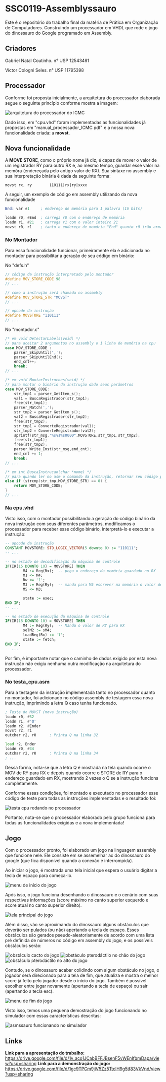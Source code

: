 # SSC0119-Assemblyssauro
Este é o repositório do trabalho final da matéria de Prática em Organização de Computadores. 
Construindo um processador em VHDL que rode o jogo do dinossauro do Google programado em Assembly.

## Criadores
Gabriel Natal Coutinho. n° USP 12543461

Victor Cologni Seles. n° USP 11795398

## Processador
Conforme foi proposta inicialmente, a arquitetura do processador elaborada segue o seguinte princípio conforme mostra a imagem:

![arquitetura do processador do ICMC](https://github.com/natalzera/SSC0119-Assemblyssauro/blob/main/imgs/arq.png)

Dado isso, em "cpu.vhd" foram implementadas as funcionalidades já propostas em "manual_processador_ICMC.pdf" e a nossa nova funcionalidade criada: a **movst**.

## Nova funcionalidade
A **MOVE STORE**, como o próprio nome já diz, é capaz de mover o valor de um registrador RY para outro RX e, ao mesmo tempo, guardar esse valor na memóra (endereçada pelo antigo valor de RX). Sua sintaxe no assembly e sua interpretação binária é dada da seguinte forma:
```
movst rx, ry        110111|rx|ry|xxxx
```

A seguir, um exemplo de código em assembly utilizando da nova funcionalidade
```asm
End: var #1     ; endereço de memória para 1 palavra (16 bits)

loadn r0, #End  ; carrega r0 com o endereço de memória
loadn r1, #21   ; carrega r1 com o valor inteiro 21
movst r0, r1    ; tanto o endereço de memória "End" quanto r0 irão armazenar o valor de r1 (21)
```

### No Montador
Para essa funcionalidade funcionar, primeiramente ela é adicionada no montador para possibilitar a geração de seu código em binário:

No "defs.h"
```C
// código da instrução interpretado pelo montador
#define MOV_STORE_CODE 98
// ...

// como a instrução será chamada no assembly
#define MOV_STORE_STR "MOVST"
// ...

// opcode da instrução
#define MOVSTORE "110111"
// ...
```

No "montador.c"
```C
/* em void DetectarLabels(void) */
// para aceitar 2 argumentos no assembly e 1 linha de memória na cpu
case MOV_STORE_CODE :
    parser_SkipUntil(',');
    parser_SkipUntilEnd();
    end_cnt++;
    break;
// ...

/* em void MontarInstrucoes(void) */
// para montar o binário da instrução dado seus parâmetros
case MOV_STORE_CODE:
    str_tmp1 = parser_GetItem_s();
    val1 = BuscaRegistrador(str_tmp1);
    free(str_tmp1);
    parser_Match(',');
    str_tmp2 = parser_GetItem_s();
    val2 = BuscaRegistrador(str_tmp2);
    free(str_tmp2);
    str_tmp1 = ConverteRegistrador(val1);
    str_tmp2 = ConverteRegistrador(val2);
    sprintf(str_msg,"%s%s%s0000",MOVSTORE,str_tmp1,str_tmp2);
    free(str_tmp1);
    free(str_tmp2);
    parser_Write_Inst(str_msg,end_cnt);
    end_cnt += 1;
    break;
// ...

/* em int BuscaInstrucao(char *nome) */
// para quando ler no asm o comando da instrução, retornar seu código para o montador montá-la
else if (strcmp(str_tmp,MOV_STORE_STR) == 0) {
    return MOV_STORE_CODE;
}
// ...
```

### Na cpu.vhd
Visto isso, com o montador possibilitando a geração do código binário da nova instrução com seus diferentes parâmetros, modificamos o processador para receber esse código binário, interpretá-lo e executar a instrução:

```vhd
-- opcode da instrução
CONSTANT MOVSTORE: STD_LOGIC_VECTOR(5 downto 0) := "110111";
-- ...

-- no estado de decodificação da máquina de controle
IF(IR(15 DOWNTO 10) = MOVSTORE) THEN
        M4 := Reg(Rx);	-- pega o endereço da memória guardado no RX
        M1 <= M4;
        Rw <= '1';
        M3 := Reg(Ry);	-- manda para M5 escrever na memória o valor de RY
        M5 <= M3;

        state := exec;
END IF;
-- ...

-- no estado de execução da máquina de controle
IF(IR(15 DOWNTO 10) = MOVSTORE) THEN
        M4 := Reg(Ry);  -- Manda o valor de RY para RX
        selM2 := sM4;
        loadReg(Rx) := '1';
        state := fetch;
END IF;
-- ...
```

Por fim, é importante notar que o caminho de dados exigido por esta nova instrução não exigiu nenhuma outra modificação na arquitetura do processador.

### No testa_cpu.asm
Para a testagem da instrução implementada tanto no processador quanto no montador, foi adicionado no código assembly de testagem essa nova instrução, imprimindo a letra Q caso tenha funcionado.

```asm
; Teste do MOVST (nova instrução)
loadn r0, #32
loadn r1, #'Q'
loadn r2, #Ender
movst r2, r1	
outchar r2, r0		; Printa Q na linha 32

load r2, Ender
loadn r0, #34
outchar r2, r0		; Printa Q na linha 34
; ...
```
Dessa forma, nota-se que a letra Q é mostrada na tela quando ocorre o MOV de RY para RX e depois quando ocorre o STORE de RY para o endereço guardado em RX, mostrando 2 vezes o Q se a instrução funciona completamente.

Conforme essas condições, foi montado e executado no processador esse código de teste para todas as instruções implementadas e o resultado foi:

![testa cpu rodando no processador](https://github.com/natalzera/SSC0119-Assemblyssauro/blob/main/imgs/cpu_func.jpg)

Portanto, nota-se que o processador elaborado pelo grupo funciona para todas as funcionalidades exigidas e a nova implementada!

## Jogo
Com o processador pronto, foi elaborado um jogo na linguagem assembly que funcione nele. Ele consiste em se assemelhar ao do dinossauro do google (que fica disponível quando a conexão é interrompida).

Ao iniciar o jogo, é mostrada uma tela inicial que espera o usuário digitar a tecla de espaço para começa-lo.

![menu de início do jogo](https://github.com/natalzera/SSC0119-Assemblyssauro/blob/main/imgs/menu_inicio.png)

Após isso, o jogo funciona desenhando o dinossauro e o cenário com suas respectivas informações (score máximo no canto superior esquerdo e score atual no canto superior direito).

![tela principal do jogo](https://github.com/natalzera/SSC0119-Assemblyssauro/blob/main/imgs/jogando.png)

Além disso, vão se aproximando do dinossauro alguns obstáculos que deverão ser pulados (ou não) apertando a tecla de espaço. Esses obstáculos são gerados pseudo-aleatoriamente de acordo com uma lista pré definida de números no código em assembly do jogo, e os possíveis obstáculos serão:

![obstáculo cacto do jogo](https://github.com/natalzera/SSC0119-Assemblyssauro/blob/main/imgs/cacto.png)
![obstáculo pterodáctilo no chão do jogo](https://github.com/natalzera/SSC0119-Assemblyssauro/blob/main/imgs/ptero_chao.png)
![obstáculo pterodáctilo no alto do jogo](https://github.com/natalzera/SSC0119-Assemblyssauro/blob/main/imgs/ptero_alto.png)

Contudo, se o dinossauro acabar colidindo com algum obstáculo no jogo, o jogador será direcionado para a tela de fim, que atualiza e mostra o melhor score já feito pelo jogador desde o início do jogo. Também é possível escolher entre jogar novamente (apertando a tecla de espaço) ou sair (apertando a tecla esc).

![menu de fim do jogo](https://github.com/natalzera/SSC0119-Assemblyssauro/blob/main/imgs/menu_fim.png)

Visto isso, temos uma pequena demostração do jogo funcionando no simulador com essas características descritas:

![asmssauro funcionando no simulador](https://github.com/natalzera/SSC0119-Assemblyssauro/blob/main/imgs/DinoGameDEMO.gif)

## Links
**Link para a apresentação do trabalho:** https://drive.google.com/file/d/1v_aco1JCabBFFJBsenF5vWEnIfbmDapa/view?usp=sharing
**Link para a demonstração do jogo:** https://drive.google.com/file/d/1gc9TPCm9jlV5Zz5TtcIH9g5tf83VkVnd/view?usp=sharing
